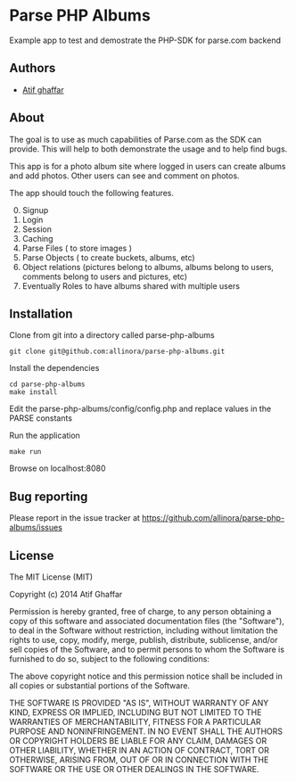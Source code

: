 Parse PHP Albums
=============

Example app to test and demostrate the PHP-SDK for parse.com backend

Authors
-------

- [Atif ghaffar](http://atif.ghaffar@gmail.com)

About
------

The goal is to use as much capabilities of Parse.com as the SDK can provide. This will help to both demonstrate the usage and to help find bugs.

This app is for a photo album site where logged in users can create albums and add photos. Other users can see and comment on photos.

The app should touch the following features.

0. Signup  
0. Login
0. Session
0. Caching
0. Parse Files ( to store images )
0. Parse Objects ( to create buckets, albums, etc)
0. Object relations (pictures belong to albums, albums belong to users, comments belong to users and pictures, etc)
0. Eventually Roles to have albums shared with multiple users


Installation
------------
Clone from git into a directory called parse-php-albums

	git clone git@github.com:allinora/parse-php-albums.git
	
Install the dependencies

	cd parse-php-albums
	make install

Edit the parse-php-albums/config/config.php and replace values in  the PARSE constants

Run the application
	
	make run
	
Browse on localhost:8080


Bug reporting
-------------
Please report in the issue tracker at https://github.com/allinora/parse-php-albums/issues


License
-------

The MIT License (MIT)

Copyright (c) 2014 Atif Ghaffar

Permission is hereby granted, free of charge, to any person obtaining a copy of this software and associated
documentation files (the "Software"), to deal in the Software without restriction, including without limitation the
rights to use, copy, modify, merge, publish, distribute, sublicense, and/or sell copies of the Software, and to permit
persons to whom the Software is furnished to do so, subject to the following conditions:

The above copyright notice and this permission notice shall be included in all copies or substantial portions of the
Software.

THE SOFTWARE IS PROVIDED "AS IS", WITHOUT WARRANTY OF ANY KIND, EXPRESS OR IMPLIED, INCLUDING BUT NOT LIMITED TO THE
WARRANTIES OF MERCHANTABILITY, FITNESS FOR A PARTICULAR PURPOSE AND NONINFRINGEMENT. IN NO EVENT SHALL THE AUTHORS OR
COPYRIGHT HOLDERS BE LIABLE FOR ANY CLAIM, DAMAGES OR OTHER LIABILITY, WHETHER IN AN ACTION OF CONTRACT, TORT OR
OTHERWISE, ARISING FROM, OUT OF OR IN CONNECTION WITH THE SOFTWARE OR THE USE OR OTHER DEALINGS IN THE SOFTWARE.
